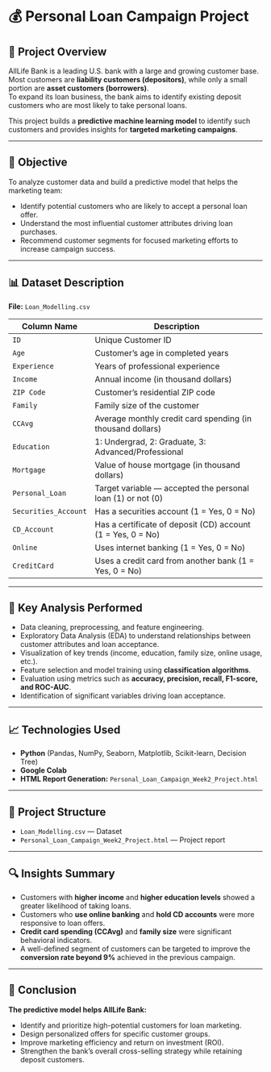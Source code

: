 # 💰 Personal Loan Campaign Project

## 📄 Project Overview
AllLife Bank is a leading U.S. bank with a large and growing customer base. Most customers are **liability customers (depositors)**, while only a small portion are **asset customers (borrowers)**.  
To expand its loan business, the bank aims to identify existing deposit customers who are most likely to take personal loans.  

This project builds a **predictive machine learning model** to identify such customers and provides insights for **targeted marketing campaigns**.

---

## 🎯 Objective
To analyze customer data and build a predictive model that helps the marketing team:
- Identify potential customers who are likely to accept a personal loan offer.
- Understand the most influential customer attributes driving loan purchases.
- Recommend customer segments for focused marketing efforts to increase campaign success.

---

## 📊 Dataset Description
**File:** `Loan_Modelling.csv`

| Column Name | Description |
|--------------|-------------|
| `ID` | Unique Customer ID |
| `Age` | Customer’s age in completed years |
| `Experience` | Years of professional experience |
| `Income` | Annual income (in thousand dollars) |
| `ZIP Code` | Customer’s residential ZIP code |
| `Family` | Family size of the customer |
| `CCAvg` | Average monthly credit card spending (in thousand dollars) |
| `Education` | 1: Undergrad, 2: Graduate, 3: Advanced/Professional |
| `Mortgage` | Value of house mortgage (in thousand dollars) |
| `Personal_Loan` | Target variable — accepted the personal loan (1) or not (0) |
| `Securities_Account` | Has a securities account (1 = Yes, 0 = No) |
| `CD_Account` | Has a certificate of deposit (CD) account (1 = Yes, 0 = No) |
| `Online` | Uses internet banking (1 = Yes, 0 = No) |
| `CreditCard` | Uses a credit card from another bank (1 = Yes, 0 = No) |

---

## 🧠 Key Analysis Performed
- Data cleaning, preprocessing, and feature engineering.  
- Exploratory Data Analysis (EDA) to understand relationships between customer attributes and loan acceptance.  
- Visualization of key trends (income, education, family size, online usage, etc.).  
- Feature selection and model training using **classification algorithms**.  
- Evaluation using metrics such as **accuracy, precision, recall, F1-score, and ROC-AUC**.  
- Identification of significant variables driving loan acceptance.

---

## 📈 Technologies Used
- **Python** (Pandas, NumPy, Seaborn, Matplotlib, Scikit-learn, Decision Tree)  
- **Google Colab**  
- **HTML Report Generation:** `Personal_Loan_Campaign_Week2_Project.html`

---

## 📂 Project Structure
- `Loan_Modelling.csv` — Dataset  
- `Personal_Loan_Campaign_Week2_Project.html` — Project report

---

## 🔍 Insights Summary
- Customers with **higher income** and **higher education levels** showed a greater likelihood of taking loans.  
- Customers who **use online banking** and **hold CD accounts** were more responsive to loan offers.  
- **Credit card spending (CCAvg)** and **family size** were significant behavioral indicators.  
- A well-defined segment of customers can be targeted to improve the **conversion rate beyond 9%** achieved in the previous campaign.

---

## 🏁 Conclusion
**The predictive model helps AllLife Bank:**
- Identify and prioritize high-potential customers for loan marketing.  
- Design personalized offers for specific customer groups.  
- Improve marketing efficiency and return on investment (ROI).  
- Strengthen the bank’s overall cross-selling strategy while retaining deposit customers.

